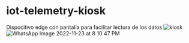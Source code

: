 # iot-telemetry-kiosk
Dispocitivo edge con pantalla para facilitar lectura de los datos
![kiosk](https://user-images.githubusercontent.com/19701044/203836006-b3c4d33d-6d1c-4653-973e-8bbac5bb4d42.PNG)
![WhatsApp Image 2022-11-23 at 8 10 47 PM](https://user-images.githubusercontent.com/19701044/203672420-e5a6e0a9-bad8-4472-88fa-6999f81f667e.jpeg)

